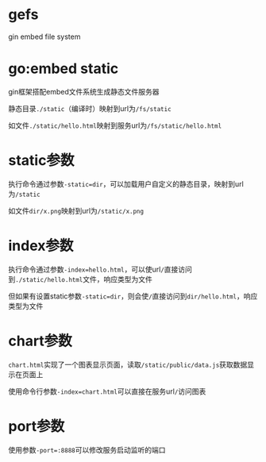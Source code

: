 # gefs

gin embed file system

# go:embed static

gin框架搭配embed文件系统生成静态文件服务器

静态目录`./static`（编译时）映射到url为`/fs/static`

如文件`./static/hello.html`映射到服务url为`/fs/static/hello.html`

# static参数

执行命令通过参数`-static=dir`，可以加载用户自定义的静态目录，映射到url为`/static`

如文件`dir/x.png`映射到url为`/static/x.png`

# index参数

执行命令通过参数`-index=hello.html`，可以使url`/`直接访问到`./static/hello.html`文件，响应类型为文件

但如果有设置static参数`-static=dir`，则会使`/`直接访问到`dir/hello.html`，响应类型为文件

# chart参数

`chart.html`实现了一个图表显示页面，读取`/static/public/data.js`获取数据显示在页面上

使用命令行参数`-index=chart.html`可以直接在服务url`/`访问图表

# port参数

使用参数`-port=:8888`可以修改服务启动监听的端口
